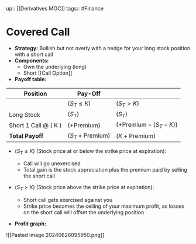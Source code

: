 up:: [[Derivatives MOC]]
tags:: #Finance 
# Covered Call
- **Strategy:** Bullish but not overly with a hedge for your long stock position with a short call 
- **Components:** 
	- Own the underlying (long)
	- Short [[Call Option]]
- **Payoff table:**

| Position               | Pay-Off                    |                                    |
| ---------------------- | -------------------------- | ---------------------------------- |
|                        | $( S_T \leq K )$           | $( S_T > K )$                      |
| Long Stock             | $( S_T )$                  | $( S_T )$                          |
| Short 1 Call @ \( K \) | $( + \text{Premium} )$     | $( + \text{Premium} - (S_T - K) )$ |
| **Total Payoff**       | $( S_T + \text{Premium} )$ | $( K + \text{Premium} )$           |

- $( S_T \leq K )$ (Stock price at or below the strike price at expiration):
	- Call will go unexercised
	- Total gain is the stock appreciation plus the premium paid by selling the short call

- $( S_T > K )$ (Stock price above the strike price at expiration):
   - Short call gets exercised against you
   - Strike price becomes the ceiling of your maximum profit, as losses on the short call will offset the underlying position

- **Profit graph:**

![[Pasted image 20240626095950.png]]